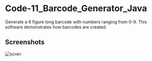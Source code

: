 # Code-11_Barcode_Generator_Java
 Generate a 6 figure long barcode with numbers ranging from 0-9. This software demonstrates how barcodes are created.
## Screenshots
![scren](https://user-images.githubusercontent.com/82582800/139865479-10609846-abff-4220-8cc1-7f49afa0438f.JPG)

